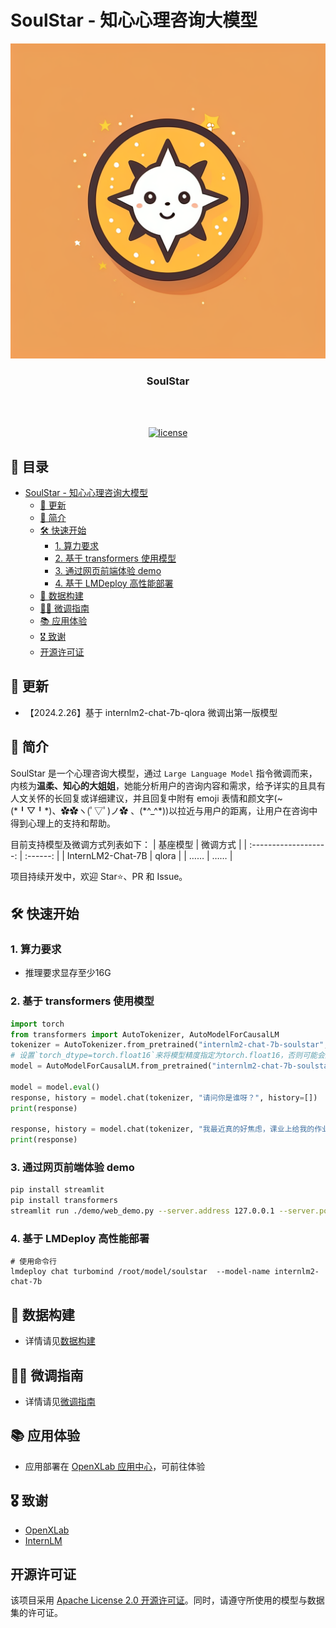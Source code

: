 # SoulStar - 知心心理咨询大模型
<div align="center">
  <img src="./assets/logo.png" width="600"/>
  <!-- <a href="https://github.com/Nobody-ML/SoulStar/tree/main/">
    <img src="assets/logo.png" alt="Logo" width="600">
  </a> -->

  <!-- [![Logo](assets/logo.png)](https://github.com/Nobody-ML/SoulStar/tree/main/) -->

  <h3 align="center">SoulStar</h3>
  <br /><br />

  [![license](https://img.shields.io/github/license/Nobody-ML/SoulStar.svg)](https://github.com/Nobody-ML/SoulStar/blob/main/LICENSE)

  <!-- 🔍 模型开源地址：
[![Static Badge](https://img.shields.io/badge/-gery?style=social&label=🤗%20Huggingface)]()
[![Static Badge](https://img.shields.io/badge/-gery?style=social&label=🤖%20ModelScope)]() -->

</div>

## 📖 目录
- [SoulStar - 知心心理咨询大模型](#soulstar---知心心理咨询大模型)
  - [🎉 更新](#-更新)
  - [📝 简介](#-简介)
  - [🛠️ 快速开始](#%EF%B8%8F-快速开始)
    - [1. 算力要求](#1-算力要求)
    - [2. 基于 transformers 使用模型](#2-基于-transformers-使用模型)
    - [3. 通过网页前端体验 demo](#3-通过网页前端体验-demo)
    - [4. 基于 LMDeploy 高性能部署](#4-基于-lmdeploy-高性能部署)
  - [🧾 数据构建](#-数据构建)
  - [🧑‍💻 微调指南](#-微调指南)
  - [📚 应用体验](#-应用体验)
  - [🎖️ 致谢](#%EF%B8%8F-致谢)
  - [开源许可证](#开源许可证)



## 🎉 更新
- 【2024.2.26】基于 internlm2-chat-7b-qlora 微调出第一版模型


## 📝 简介

SoulStar 是一个心理咨询大模型，通过 `Large Language Model` 指令微调而来，内核为**温柔、知心的大姐姐**，她能分析用户的咨询内容和需求，给予详实的且具有人文关怀的长回复或详细建议，并且回复中附有 emoji 表情和颜文字(~(\*╹▽╹\*)、✿✿ヽ(ﾟ▽ﾟ)ノ✿ 、(\*^\_^\*))以拉近与用户的距离，让用户在咨询中得到心理上的支持和帮助。

目前支持模型及微调方式列表如下：
|         基座模型          |   微调方式   |
| :-------------------: | :------: |
|   InternLM2-Chat-7B   |  qlora   |
|          ……           |    ……    |

项目持续开发中，欢迎  Star⭐、PR 和 Issue。

## 🛠️ 快速开始

### 1. 算力要求
- 推理要求显存至少16G

### 2. 基于 transformers 使用模型
```python
import torch
from transformers import AutoTokenizer, AutoModelForCausalLM
tokenizer = AutoTokenizer.from_pretrained("internlm2-chat-7b-soulstar", trust_remote_code=True)
# 设置`torch_dtype=torch.float16`来将模型精度指定为torch.float16，否则可能会因为您的硬件原因造成显存不足的问题。
model = AutoModelForCausalLM.from_pretrained("internlm2-chat-7b-soulstar", device_map="auto",trust_remote_code=True, torch_dtype=torch.float16)

model = model.eval()
response, history = model.chat(tokenizer, "请问你是谁呀？", history=[])
print(response)

response, history = model.chat(tokenizer, "我最近真的好焦虑，课业上给我的作业总是错的，考试时好时坏，我压力真的好大，父母也老是因为学习上的事打骂我，我是不是该放弃学习了？我也没什么朋友，我也想和别人一起玩，一起学习，但是我感觉总是开不了口，一直都是一个人，我该怎么办才好啊，感觉我的人生真的很糟糕，看不到什么希望。", history=history)
print(response)
```
### 3. 通过网页前端体验 demo
```bash
pip install streamlit
pip install transformers
streamlit run ./demo/web_demo.py --server.address 127.0.0.1 --server.port 6006
```

### 4. 基于 LMDeploy 高性能部署
```shell
# 使用命令行
lmdeploy chat turbomind /root/model/soulstar  --model-name internlm2-chat-7b
```

## 🧾 数据构建
- 详情请见[数据构建](./datasets/README.md)

## 🧑‍💻 微调指南
- 详情请见[微调指南](./finetune_config/xtuner_config/README.md)

## 📚 应用体验
- 应用部署在 [OpenXLab 应用中心](https://openxlab.org.cn/models/detail/Nobody-ML/SoulStar)，可前往体验

## 🎖️ 致谢
- [OpenXLab](https://openxlab.org.cn/home)
- [InternLM](https://github.com/InternLM/InternLM/tree/main)

## 开源许可证

该项目采用 [Apache License 2.0 开源许可证](LICENSE)。同时，请遵守所使用的模型与数据集的许可证。

